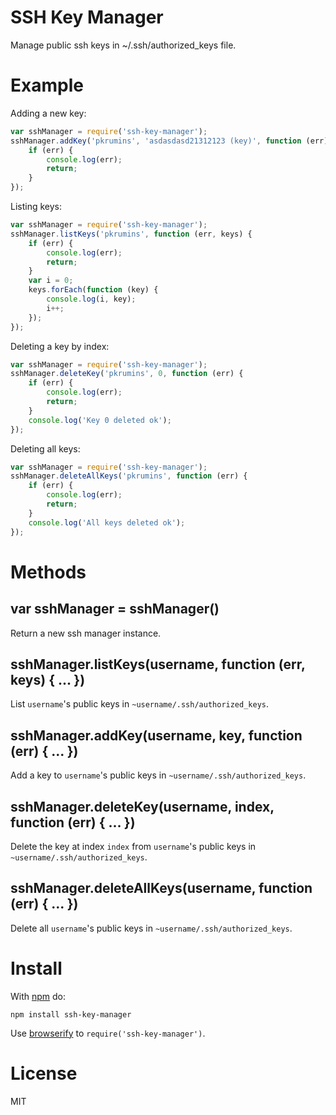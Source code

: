 SSH Key Manager
===============

Manage public ssh keys in ~/.ssh/authorized_keys file.

Example
=======

Adding a new key:

```js
var sshManager = require('ssh-key-manager');
sshManager.addKey('pkrumins', 'asdasdasd21312123 (key)', function (err) {
    if (err) {
        console.log(err);
        return;
    }
});
```

Listing keys:

```js
var sshManager = require('ssh-key-manager');
sshManager.listKeys('pkrumins', function (err, keys) {
    if (err) {
        console.log(err);
        return;
    }
    var i = 0;
    keys.forEach(function (key) {
        console.log(i, key);
        i++;
    });
});
```

Deleting a key by index:

```js
var sshManager = require('ssh-key-manager');
sshManager.deleteKey('pkrumins', 0, function (err) {
    if (err) {
        console.log(err);
        return;
    }
    console.log('Key 0 deleted ok');
});
```

Deleting all keys:

```js
var sshManager = require('ssh-key-manager');
sshManager.deleteAllKeys('pkrumins', function (err) {
    if (err) {
        console.log(err);
        return;
    }
    console.log('All keys deleted ok');
});
```

Methods
=======

## var sshManager = sshManager()

Return a new ssh manager instance.

## sshManager.listKeys(username, function (err, keys) { ... })

List `username`'s public keys in `~username/.ssh/authorized_keys`.

## sshManager.addKey(username, key, function (err) { ... })

Add a key to `username`'s public keys in `~username/.ssh/authorized_keys`.

## sshManager.deleteKey(username, index, function (err) { ... })

Delete the key at index `index` from `username`'s public keys in `~username/.ssh/authorized_keys`.

## sshManager.deleteAllKeys(username, function (err) { ... })

Delete all `username`'s public keys in `~username/.ssh/authorized_keys`.

Install
=======

With [npm](https://npmjs.org) do:

```
npm install ssh-key-manager
```

Use [browserify](http://browserify.org) to `require('ssh-key-manager')`.

License
=======

MIT
